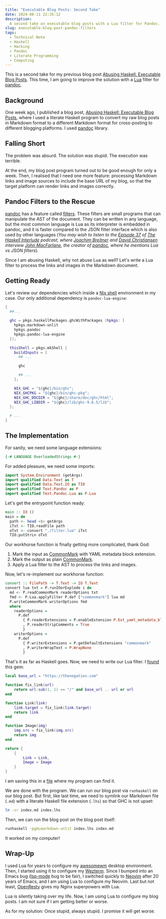 ```yaml
---
title: "Executable Blog Posts: Second Take"
date: 2024-08-11 22:35:12
description:
  A second take on executable blog posts with a Lua filter for Pandoc.
slug: executable-blog-post-pandoc-filters
tags:
  - Technical Note
  - Haskell
  - Hacking
  - Pandoc
  - Literate Programming
  - Computing
---
```


This is a second take for my previous blog post [Abusing Haskell: Executable
Blog Posts]. This time, I am going to improve the solution with a [Lua] filter
for [pandoc].

<!--more-->

## Background

One week ago, I published a blog post, [Abusing Haskell: Executable Blog Posts],
where I used a literate Haskell program to convert my raw blog posts in Markdown
format to a different Markdown format for cross-posting to different blogging
platforms. I used [pandoc] library.

## Falling Short

The problem was absurd. The solution was stupid. The execution was terrible.

At the end, my blog post program turned out to be good enough for only a week.
Then, I realised that I need one more feature: processing Markdown links and
image sources to include the base URL of my blog, so that the target platform
can render links and images correctly.

## Pandoc Filters to the Rescue

[pandoc] has a feature called [filters]. These filters are small programs that
can manipulate the AST of the document. They can be written in any language, but
the most common language is Lua as its interpreter is embedded in pandoc, and it
is faster compared to the JSON filter interface which is also used by other
languages (_You may wish to listen to the [Episode 37] of [The Haskell
Interlude] podcast, where [Joachim Breitner] and [David Christiansen] interview
[John MacFarlane], the creator of [pandoc], where he mentions Lua vs JSON
filters_).

Since I am abusing Haskell, why not abuse Lua as well? Let's write a Lua filter
to process the links and images in the Markdown document.

## Getting Ready

Let's review our dependencies which inside a [Nix shell] environment in my case.
Our only additional dependency is `pandoc-lua-engine`:

```nix
{
  ##...

  ghc = pkgs.haskellPackages.ghcWithPackages (hpkgs: [
    hpkgs.markdown-unlit
    hpkgs.pandoc
    hpkgs.pandoc-lua-engine
  ]);

  thisShell = pkgs.mkShell {
    buildInputs = [
      ## ...

      ghc

      ## ...
    ];

    NIX_GHC = "${ghc}/bin/ghc";
    NIX_GHCPKG = "${ghc}/bin/ghc-pkg";
    NIX_GHC_DOCDIR = "${ghc}/share/doc/ghc/html";
    NIX_GHC_LIBDIR = "${ghc}/lib/ghc-9.6.5/lib";
  };

  # ...
}
```

## The Implementation

For sanity, we need some language extensions:

```haskell
{-# LANGUAGE OverloadedStrings #-}
```

For added pleasure, we need some imports:

```haskell
import System.Environment (getArgs)
import qualified Data.Text as T
import qualified Data.Text.IO as TIO
import qualified Text.Pandoc as P
import qualified Text.Pandoc.Lua as P.Lua
```

Let's get the entrypoint function ready:

```haskell
main :: IO ()
main = do
  path <- head <$> getArgs
  iTxt <- TIO.readFile path
  oTxt <- convert "./filter.lua" iTxt
  TIO.putStrLn oTxt
```

Our workhorse function is finally getting more complicated, thank God:

1. Mark the input as [CommonMark] with YAML metadata block extension.
2. Mark the output as plain [CommonMark].
3. Apply a Lua filter to the AST to process the links and images.

Now, let's re-implement our workhorse function:

```haskell
convert :: FilePath -> T.Text -> IO T.Text
convert lua txt = P.runIOorExplode $ do
  md <- P.readCommonMark readerOptions txt
  fmd <- P.Lua.applyFilter P.def ["commonmark"] lua md
  P.writeCommonMark writerOptions fmd
  where
    readerOptions =
      P.def
        { P.readerExtensions = P.enableExtension P.Ext_yaml_metadata_block $ P.getDefaultExtensions "commonmark"
        , P.readerStripComments = True
        }
    writerOptions =
      P.def
        { P.writerExtensions = P.getDefaultExtensions "commonmark"
        , P.writerWrapText = P.WrapNone
        }
```

That's it as far as Haskell goes. Now, we need to write our Lua filter. I
[found] this gem:

```lua
local base_url = "https://thenegation.com"

function fix_link(url)
    return url:sub(1, 1) == "/" and base_url .. url or url
end

function Link(link)
    link.target = fix_link(link.target)
    return link
end

function Image(img)
    img.src = fix_link(img.src)
    return img
end

return {
    {
        Link = Link,
        Image = Image
    }
}
```

I am saving this in a [file] where my program can find it.

We are done with the program. We can run our blog post via `runhaskell` on our
blog post. But first, like last time, we need to symlink our Markdown file
(`.md`) with a literate Haskell file extension (`.lhs`) so that GHC is not
upset:

```sh
ln -sr index.md index.lhs
```

Then, we can run the blog post on the blog post itself:

```sh
runhaskell -pgmLmarkdown-unlit index.lhs index.md
```

It worked on my computer!

## Wrap-Up

I used Lua for years to configure my [awesomewm] desktop environment. Then, I
started using it to configure my [Wezterm]. Since I bumped into an Emacs bug
([lsp-mode] bug to be fair), I switched quickly to [Neovim] after 20 years of
Emacs, and I am using Lua to configure my Neovim. Last but not least,
[OpenResty] gives my Nginx superpowers with Lua.

Lua is silently taking over my life. Now, I am using Lua to configure my blog
posts. I am not sure if I am getting better or worse.

As for my solution: Once stupid, always stupid. I promise it will get worse.

<!-- REFERENCES -->

[Abusing Haskell: Executable Blog Posts]: /posts/abuse-haskell/
[CommonMark]: https://commonmark.org
[David Christiansen]: https://davidchristiansen.dk
[Episode 37]: https://haskell.foundation/podcast/37/
[Joachim Breitner]: https://www.joachim-breitner.de
[John MacFarlane]: https://johnmacfarlane.net
[Lua]: https://www.lua.org
[Neovim]: https://neovim.io
[Nix shell]: https://wiki.nixos.org/wiki/Development_environment_with_nix-shell
[OpenResty]: https://openresty.org
[The Haskell Interlude]: https://haskell.foundation/podcast/
[Wezterm]: https://wezfurlong.org/wezterm/
[awesomewm]: https://awesomewm.org
[file]: /assets/media/posts/executable-blog-post-pandoc-filters/filter.lua
[filters]: https://pandoc.org/filters.html
[found]: https://github.com/jgm/pandoc/issues/4894
[lsp-mode]: https://emacs-lsp.github.io/lsp-mode/
[pandoc]: https://pandoc.org
